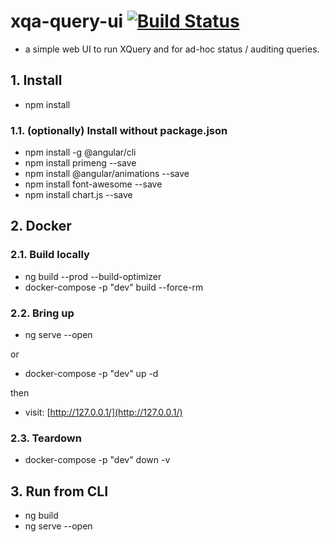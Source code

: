 # xqa-query-ui [![Build Status](https://travis-ci.org/jameshnsears/xqa-query-ui.svg?branch=master)](https://travis-ci.org/jameshnsears/xqa-query-ui)
* a simple web UI to run XQuery and for ad-hoc status / auditing queries.

## 1. Install
* npm install

### 1.1. (optionally) Install without package.json
* npm install -g @angular/cli
* npm install primeng --save
* npm install @angular/animations --save
* npm install font-awesome --save
* npm install chart.js --save

## 2. Docker
### 2.1. Build locally
* ng build --prod --build-optimizer
* docker-compose -p "dev" build --force-rm

### 2.2. Bring up
* ng serve --open

or

* docker-compose -p "dev" up -d

then

* visit: [http://127.0.0.1/](http://127.0.0.1/)

### 2.3. Teardown
* docker-compose -p "dev" down -v

## 3. Run from CLI
* ng build
* ng serve --open
